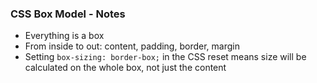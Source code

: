 ### CSS Box Model -  Notes
- Everything is a box
- From inside to out: content, padding, border, margin
- Setting `box-sizing: border-box;` in the CSS reset means size will be calculated on the whole box, not just the content
